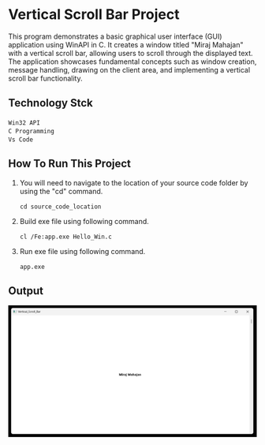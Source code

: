 # Vertical Scroll Bar Project

This program demonstrates a basic graphical user interface (GUI) application using WinAPI in C. It creates a window titled "Miraj Mahajan" with a vertical scroll bar, allowing users to scroll through the displayed text. The application showcases fundamental concepts such as window creation, message handling, drawing on the client area, and implementing a vertical scroll bar functionality.

## Technology Stck

`Win32 API` <br>
`C Programming` <br>
`Vs Code`

## How To Run This Project

                                
1. You will need to navigate to the location of your source code folder by using the "cd" command.

     ```shell
   cd source_code_location

2. Build exe file using following command.

    ```shell
   cl /Fe:app.exe Hello_Win.c

3. Run exe file using following command.

    ```shell
   app.exe

## Output
<img src="./Output/Output1.png" alt="HelloWin">





